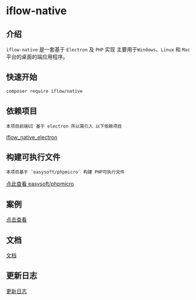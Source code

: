 # iflow-native 

## 介绍

`iflow-native` 是一套基于 `Electron` 及 `PHP` 实现 主要用于`Windows`、`Linux` 和 `Mac` 平台的桌面的端应用程序。

## 快速开始

```bash
composer require iflow/native
```

## 依赖项目
```text
本项目前端UI 基于 electron 所以需引入 以下依赖项目
```

[iflow_native_electron](https://github.com/luotianyil/iflow-native-electron)


## 构建可执行文件

```text
本项目基于 `easysoft/phpmicro` 构建 PHP可执行文件
```
[点此查看 easysoft/phpmicro](https://github.com/easysoft/phpmicro)

## 案例
[点击查看](./iflow)

## 文档

[文档](https://github.com/luotianyil/iflow-native/blob/master/docs/README.md)

## 更新日志
[更新日志](./CHANGE-LOG.md)

